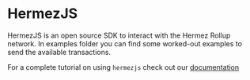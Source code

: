 # HermezJS
HermezJS is an open source SDK to interact with the Hermez Rollup network. In examples folder you can find some worked-out examples to send the available transactions.

For a complete tutorial on using `hermezjs` check out our [documentation](https://docs.hermez.io/#/developers/sdk) 

